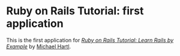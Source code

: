 #  Ruby on Rails Tutorial: first application


This is the first application for
[*Ruby on Rails Tutorial: Learn Rails by Example*](http://railstutorial.org/)
by [Michael Hartl](http://michaelhartl.com/).